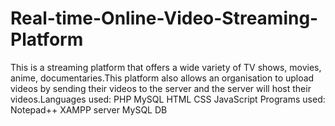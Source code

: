 # Real-time-Online-Video-Streaming-Platform
This is a streaming platform that offers a wide variety of TV shows, movies, anime, documentaries.This platform also allows an organisation to upload videos by sending their videos to the server and the server will host their videos.Languages used: PHP MySQL HTML CSS JavaScript   Programs used:   Notepad++ XAMPP server MySQL DB 
